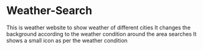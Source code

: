 # Weather-Search
This is weather website to show weather of different cities
It changes the background according to the weather condition around the area searches
It shows a small icon as per the weather condition
